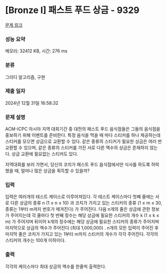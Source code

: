 # [Bronze I] 패스트 푸드 상금 - 9329 

[문제 링크](https://www.acmicpc.net/problem/9329) 

### 성능 요약

메모리: 32412 KB, 시간: 276 ms

### 분류

그리디 알고리즘, 구현

### 제출 일자

2024년 12월 31일 16:58:32

### 문제 설명

<p>ACM-ICPC 아시아 지역 대회기간 중 대전의 패스트 푸드 음식점들은 그들의 음식점을 홍보하기 위해 이벤트를 준비한다. 특정 음식을 먹을 때 마다 스티커를 하나 제공하는데 스티커를 모으면 상금으로 교환할 수 있다. 같은 종류의 스티커가 필요한 상금은 여러 번 교환할 수 있으며, 같은 종류의 스티커를 가진 서로 다른 액수의 상금은 존재하지 않는다. 상금 교환에 필요없는 스티커도 있다.</p>

<p>지역대회를 보러 가면서, 당신의 코치가 패스트 푸드 음식점에서만 식사를 하도록 허락했을 때, 얼마나 많은 상금을 획득할 수 있을까?</p>

### 입력 

 <p>입력은 여러개의 테스트 케이스로 이루어져있다. 각 테스트 케이스마다 첫째 줄에는 서로 다른 상금의 종류 n (1 ≤ n ≤ 10) 과 코치가 가지고 있는 스티커의 종류 (1 ≤ m ≤ 30, 종류는 1부터 m까지 번호가 매겨진다) 가 주어진다. 다음 n개의 줄은 상금에 관한 정보가 주어지는데 각 줄마다 첫 번째 정수는 해당 상금에 필요한 스티커의 개수 k (1 ≤ k ≤ m) 가 주어지며 뒤이어 k개의 정수에는 해당 상금에 필요한 스티커의 종류가 주어지며 마지막으로 상금의 액수가 주어진다 (최대 1,000,000) . n개의 모든 입력이 주어진 후 마지막 줄은 코치가 가지고 있는 1부터 m까지 스티커의 개수가 각각 주어진다. 각각의 스티커의 개수는 100개 이하이다.</p>

### 출력 

 <p>각각의 케이스마다 최대 상금의 액수를 한줄씩 출력한다.</p>


